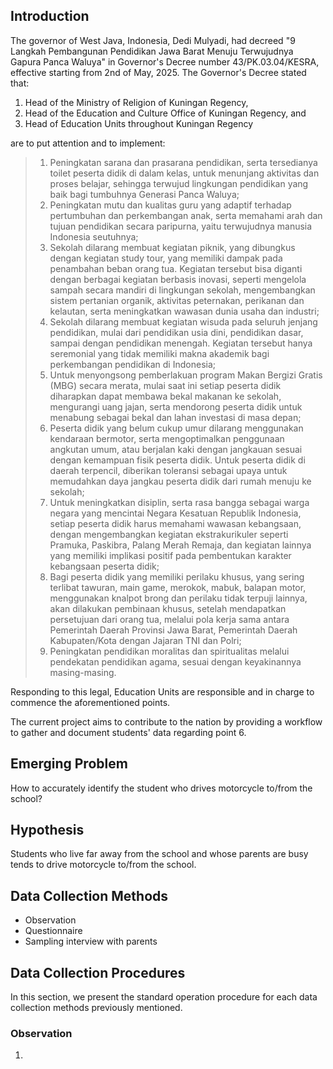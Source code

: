 ## Introduction
The governor of West Java, Indonesia, Dedi Mulyadi, had decreed "9 Langkah Pembangunan Pendidikan Jawa Barat Menuju Terwujudnya Gapura Panca Waluya" in Governor's Decree number 43/PK.03.04/KESRA, effective starting from 2nd of May, 2025. The Governor's Decree stated that:
1. Head of the Ministry of Religion of Kuningan Regency,
2. Head of the Education and Culture Office of Kuningan Regency, and
3. Head of Education Units throughout Kuningan Regency

are to put attention and to implement:
> 1. Peningkatan sarana dan prasarana pendidikan, serta tersedianya toilet peserta didik di dalam kelas, untuk menunjang aktivitas dan proses belajar, sehingga terwujud lingkungan pendidikan yang baik bagi tumbuhnya Generasi Panca Waluya;
> 2. Peningkatan mutu dan kualitas guru yang adaptif terhadap pertumbuhan dan perkembangan anak, serta memahami arah dan tujuan pendidikan secara paripurna, yaitu terwujudnya manusia Indonesia seutuhnya;
> 3. Sekolah dilarang membuat kegiatan piknik, yang dibungkus dengan kegiatan study tour, yang memiliki dampak pada penambahan beban orang tua. Kegiatan tersebut bisa diganti dengan berbagai kegiatan berbasis inovasi, seperti mengelola sampah secara mandiri di lingkungan sekolah, mengembangkan sistem pertanian organik, aktivitas peternakan, perikanan dan kelautan, serta meningkatkan wawasan dunia usaha dan industri;
> 4. Sekolah dilarang membuat kegiatan wisuda pada seluruh jenjang pendidikan, mulai dari pendidikan usia dini, pendidikan dasar, sampai dengan pendidikan menengah. Kegiatan tersebut hanya seremonial yang tidak memiliki makna akademik bagi perkembangan pendidikan di Indonesia;
> 5. Untuk menyongsong pemberlakuan program Makan Bergizi Gratis (MBG) secara merata, mulai saat ini setiap peserta didik diharapkan dapat membawa bekal makanan ke sekolah, mengurangi uang jajan, serta mendorong peserta didik untuk menabung sebagai bekal dan lahan investasi di masa depan;
> 6. Peserta didik yang belum cukup umur dilarang menggunakan kendaraan bermotor, serta mengoptimalkan penggunaan angkutan umum, atau berjalan kaki dengan jangkauan sesuai dengan kemampuan fisik peserta didik. Untuk peserta didik di daerah terpencil, diberikan toleransi sebagai upaya untuk memudahkan daya jangkau peserta didik dari rumah menuju ke sekolah;
> 7. Untuk meningkatkan disiplin, serta rasa bangga sebagai warga negara yang mencintai Negara Kesatuan Republik Indonesia, setiap peserta didik harus memahami wawasan kebangsaan, dengan mengembangkan kegiatan ekstrakurikuler seperti Pramuka, Paskibra, Palang Merah Remaja, dan kegiatan lainnya yang memiliki implikasi positif pada pembentukan karakter kebangsaan peserta didik;
> 8. Bagi peserta didik yang memiliki perilaku khusus, yang sering terlibat tawuran, main game, merokok, mabuk, balapan motor, menggunakan knalpot brong dan perilaku tidak terpuji lainnya, akan dilakukan pembinaan khusus, setelah mendapatkan persetujuan dari orang tua, melalui pola kerja sama antara Pemerintah Daerah Provinsi Jawa Barat, Pemerintah Daerah Kabupaten/Kota dengan Jajaran TNI dan Polri;
> 9. Peningkatan pendidikan moralitas dan spiritualitas melalui pendekatan pendidikan agama, sesuai dengan keyakinannya masing-masing.

Responding to this legal, Education Units are responsible and in charge to commence the aforementioned points.

The current project aims to contribute to the nation by providing a workflow to gather and document students' data regarding point 6.

## Emerging Problem
How to accurately identify the student who drives motorcycle to/from the school?

## Hypothesis
Students who live far away from the school and whose parents are busy tends to drive motorcycle to/from the school.

## Data Collection Methods
* Observation
* Questionnaire
* Sampling interview with parents

## Data Collection Procedures
In this section, we present the standard operation procedure for each data collection methods previously mentioned.

### Observation
1. 
